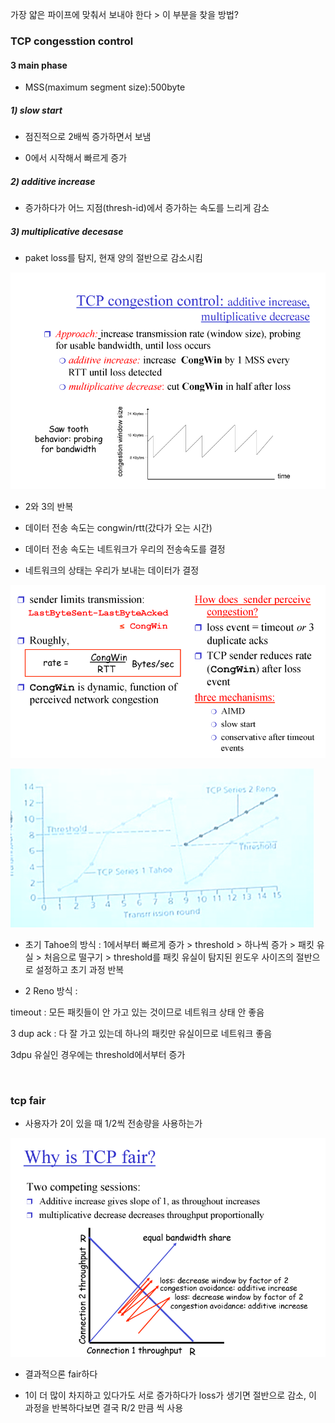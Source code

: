 가장 얇은 파이프에 맞춰서 보내야 한다 > 이 부분을 찾을 방법?



### TCP congesstion control

#### 3 main phase

- MSS(maximum segment size):500byte

##### 1) slow start

- 점진적으로 2배씩 증가하면서 보냄

- 0에서 시작해서 빠르게 증가



##### 2) additive increase

- 증가하다가 어느 지점(thresh-id)에서 증가하는 속도를 느리게 감소

##### 3) multiplicative decesase

- paket loss를 탐지, 현재 양의 절반으로 감소시킴



![](20230409_네트워크8_전송4_assets/2023-04-09-09-16-30-image.png)

- 2와 3의 반복

- 데이터 전송 속도는 congwin/rtt(갔다가 오는 시간)

- 데이터 전송 속도는 네트워크가 우리의 전송속도를 결정

- 네트워크의 상태는 우리가 보내는 데이터가 결정

![](20230409_네트워크8_전송4_assets/2023-04-09-09-18-14-image.png)

![](20230409_네트워크8_전송4_assets/2023-04-09-09-20-02-image.png)

- 초기 Tahoe의 방식 : 1에서부터 빠르게 증가 > threshold > 하나씩 증가 > 패킷 유실 > 처음으로 떨구기 >  threshold를 패킷 유실이 탐지된 윈도우 사이즈의 절반으로 설정하고 초기 과정 반복

- 2 Reno 방식 : 

timeout : 모든 패킷들이 안 가고 있는 것이므로 네트워크 상태 안 좋음

3 dup ack : 다 잘 가고 있는데 하나의 패킷만 유실이므로 네트워크 좋음

3dpu 유실인 경우에는 threshold에서부터 증가

    

### tcp fair

- 사용자가 2이 있을 때 1/2씩 전송량을 사용하는가 

![](20230409_네트워크8_전송4_assets/2023-04-09-09-31-43-image.png)

- 결과적으론 fair하다

- 1이 더 많이 차지하고 있다가도 서로 증가하다가 loss가 생기면 절반으로 감소, 이 과정을 반복하다보면 결국 R/2 만큼 씩 사용


